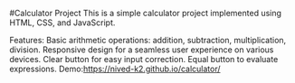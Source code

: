 #Calculator Project
This is a simple calculator project implemented using HTML, CSS, and JavaScript.

Features:
Basic arithmetic operations: addition, subtraction, multiplication, division.
Responsive design for a seamless user experience on various devices.
Clear button for easy input correction.
Equal button to evaluate expressions.
Demo:https://nived-k2.github.io/calculator/
